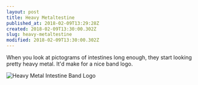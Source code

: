 ```yaml
---
layout: post
title: Heavy Metaltestine
published_at: 2018-02-09T13:29:28Z
created: 2018-02-09T13:30:00.302Z
slug: heavy-metaltestine
modified: 2018-02-09T13:30:00.302Z
---
```

When you look at pictograms of intestines long enough, they start looking pretty heavy metal. It'd make for a nice band logo.

![Heavy Metal Intestine Band Logo](http://shooots.s3.amazonaws.com/uWDmw.png)
